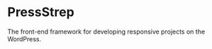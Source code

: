 PressStrep
==========

The front-end framework for developing responsive projects on the WordPress.
